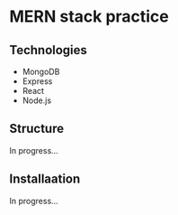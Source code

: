 # MERN stack practice

## Technologies
* MongoDB
* Express
* React
* Node.js

## Structure
In progress...

## Installaation
In progress...

